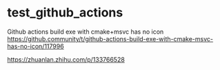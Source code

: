 # test_github_actions

Github actions build exe with cmake+msvc has no icon
https://github.community/t/github-actions-build-exe-with-cmake-msvc-has-no-icon/117996

https://zhuanlan.zhihu.com/p/133766528
